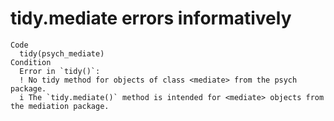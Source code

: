 # tidy.mediate errors informatively

    Code
      tidy(psych_mediate)
    Condition
      Error in `tidy()`:
      ! No tidy method for objects of class <mediate> from the psych package.
      i The `tidy.mediate()` method is intended for <mediate> objects from the mediation package.

